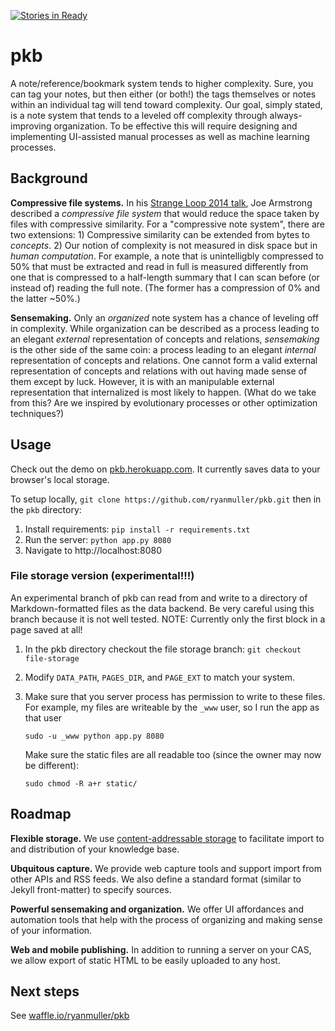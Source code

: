 [![Stories in Ready](https://badge.waffle.io/ryanmuller/pkb.png?label=ready&title=Ready)](https://waffle.io/ryanmuller/pkb)
# pkb

A note/reference/bookmark system tends to higher complexity. Sure, you can tag your notes, but then either (or both!) the tags themselves or notes within an individual tag will tend toward complexity. Our goal, simply stated, is a note system that tends to a leveled off complexity through always-improving organization. To be effective this will require designing and implementing UI-assisted manual processes as well as machine learning processes.

## Background

**Compressive file systems.** In his [Strange Loop 2014 talk](https://www.youtube.com/watch?v=lKXe3HUG2l4), Joe Armstrong described a *compressive file system* that would reduce the space taken by files with compressive similarity. For a "compressive note system", there are two extensions: 1) Compressive similarity can be extended from bytes to *concepts*. 2) Our notion of complexity is not measured in disk space but in *human computation*. For example, a note that is unintelligbly compressed to 50% that must be extracted and read in full is measured differently from one that is compressed to a half-length summary that I can scan before (or instead of) reading the full note. (The former has a compression of 0% and the latter ~50%.)

**Sensemaking.** Only an *organized* note system has a chance of leveling off in complexity. While organization can be described as a process leading to an elegant *external* representation of concepts and relations, *sensemaking* is the other side of the same coin: a process leading to an elegant *internal* representation of concepts and relations. One cannot form a valid external representation of concepts and relations with out having made sense of them except by luck. However, it is with an manipulable external representation that internalized is most likely to happen. (What do we take from this? Are we inspired by evolutionary processes or other optimization techniques?)

## Usage

Check out the demo on [pkb.herokuapp.com](http://pkb.herokuapp.com). It
currently saves data to your browser's local storage.

To setup locally, `git clone https://github.com/ryanmuller/pkb.git` then
in the `pkb` directory:

1. Install requirements: `pip install -r requirements.txt`
2. Run the server: `python app.py 8080`
3. Navigate to http://localhost:8080

### File storage version (experimental!!!)

An experimental branch of pkb can read from and write to a directory of
Markdown-formatted files as the data backend. Be very careful using this
branch because it is not well tested. NOTE: Currently only the first
block in a page saved at all!

1. In the pkb directory checkout the file storage branch: `git checkout file-storage`
2. Modify `DATA_PATH`, `PAGES_DIR`, and `PAGE_EXT` to match your system.
3. Make sure that you server process has permission to write to these
   files. For example, my files are writeable by the `_www` user, so I
   run the app as that user

   ```
   sudo -u _www python app.py 8080
   ```

   Make sure the static files are all readable too (since the owner may now
   be different):

   ```
   sudo chmod -R a+r static/
   ```

## Roadmap

**Flexible storage.** We use [content-addressable
storage](http://en.wikipedia.org/wiki/Content-addressable_storage) to
facilitate import to and distribution of your knowledge base.

**Ubquitous capture.** We provide web capture tools and support import
from other APIs and RSS feeds. We also define a standard format (similar
to Jekyll front-matter) to specify sources.

**Powerful sensemaking and organization.** We offer UI affordances and
automation tools that help with the process of organizing and making
sense of your information.

**Web and mobile publishing.** In addition to running a server on your
CAS, we allow export of static HTML to be easily uploaded to any host.

## Next steps

See [waffle.io/ryanmuller/pkb](https://waffle.io/ryanmuller/pkb)

